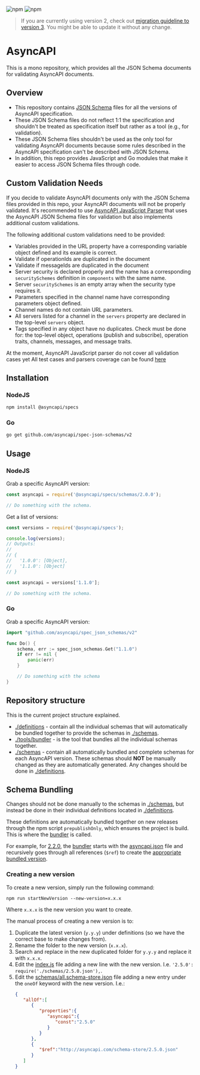 ![npm](https://img.shields.io/npm/v/@asyncapi/specs?style=for-the-badge) ![npm](https://img.shields.io/npm/dt/@asyncapi/specs?style=for-the-badge)
> If you are currently using version 2, check out [migration guideline to version 3](./migrations/Migrate%20to%20version%203.md). You might be able to update it without any change.
# AsyncAPI
This is a mono repository, which provides all the JSON Schema documents for validating AsyncAPI documents.
## Overview
* This repository contains [JSON Schema](https://json-schema.org) files for all the versions of AsyncAPI specification.
* These JSON Schema files do not reflect 1:1 the specification and shouldn't be treated as specification itself but rather as a tool (e.g., for validation).
* These JSON Schema files shouldn't be used as the only tool for validating AsyncAPI documents because some rules described in the AsyncAPI specification can't be described with JSON Schema.
* In addition, this repo provides JavaScript and Go modules that make it easier to access JSON Schema files through code.

## Custom Validation Needs
If you decide to validate AsyncAPI documents only with the JSON Schema files provided in this repo, your AsyncAPI documents will not be properly validated.
It's recommended to use [AsyncAPI JavaScript Parser](https://github.com/asyncapi/parser-js) that uses the AsyncAPI JSON Schema files for validation but also implements additional custom validations.
 
 The following additional custom validations need to be provided:
* Variables provided in the URL property have a corresponding variable object defined and its example is correct.
* Validate if operationIds are duplicated in the document
* Validate if messageIds are duplicated in the document
* Server security is declared properly and the name has a corresponding `securitySchemes` definition in `components` with the same name.
* Server `securitySchemes` is an empty array when the security type requires it.
* Parameters specified in the channel name have corresponding parameters object defined.
* Channel names do not contain URL parameters.
* All servers listed for a channel in the `servers` property are declared in the top-level `servers` object.
* Tags specified in any object have no duplicates. Check must be done for: the top-level object, operations (publish and subscribe), operation traits, channels, messages, and message traits.
 
At the moment, AsyncAPI JavaScript parser do not cover all validation cases yet
All test cases and parsers coverage can be found [here](https://asyncapi.github.io/tck/)

## Installation

### NodeJS
```bash
npm install @asyncapi/specs
```

### Go
```bash
go get github.com/asyncapi/spec-json-schemas/v2
```
## Usage

### NodeJS

Grab a specific AsyncAPI version:

```js
const asyncapi = require('@asyncapi/specs/schemas/2.0.0');

// Do something with the schema.
```

Get a list of versions:

```js
const versions = require('@asyncapi/specs');

console.log(versions);
// Outputs:
//
// {
//   '1.0.0': [Object],
//   '1.1.0': [Object]
// }

const asyncapi = versions['1.1.0'];

// Do something with the schema.
```
### Go
Grab a specific AsyncAPI version:

```go
import "github.com/asyncapi/spec_json_schemas/v2"

func Do() {
    schema, err := spec_json_schemas.Get("1.1.0")
    if err != nil {
        panic(err)
    }

    // Do something with the schema
}
```
## Repository structure
This is the current project structure explained.
- [./definitions](./definitions) - contain all the individual schemas that will automatically be bundled together to provide the schemas in [./schemas](./schemas).
- [./tools/bundler](./tools/bundler) - is the tool that bundles all the individual schemas together.
- [./schemas](./schemas) - contain all automatically bundled and complete schemas for each AsyncAPI version. These schemas should **NOT** be manually changed as they are automatically generated. Any changes should be done in [./definitions](./definitions).

## Schema Bundling
Changes should not be done manually to the schemas in [./schemas](./schemas), but instead be done in their individual definitions located in [./definitions](./definitions).

These definitions are automatically bundled together on new releases through the npm script `prepublishOnly`, which ensures the project is build. This is where the [bundler](./tools/bundler) is called. 

For example, for [2.2.0](./definitions/2.2.0), the [bundler](./tools/bundler/index.js) starts with the [asyncapi.json](definitions/2.2.0/asyncapi.json) file and recursively goes through all references (`$ref`) to create the [appropriate bundled version](./schemas/2.2.0.json).

### Creating a new version
To create a new version, simply run the following command:
```
npm run startNewVersion --new-version=x.x.x
```
Where `x.x.x` is the new version you want to create.

The manual process of creating a new version is to:
1. Duplicate the latest version (`y.y.y`) under definitions (so we have the correct base to make changes from). 
2. Rename the folder to the new version (`x.x.x`).
3. Search and replace in the new duplicated folder for `y.y.y` and replace it with `x.x.x`.
4. Edit the [index.js](./index.js) file adding a new line with the new version. I.e. `'2.5.0': require('./schemas/2.5.0.json'),`.
5. Edit the [schemas/all.schema-store.json](./schemas/all.schema-store.json) file adding a new entry under the `oneOf` keyword with the new version. I.e.:
    ```json
    {
       "allOf":[
          {
             "properties":{
                "asyncapi":{
                   "const":"2.5.0"
                }
             }
          },
          {
             "$ref":"http://asyncapi.com/schema-store/2.5.0.json"
          }
       ]
    }
    ```



